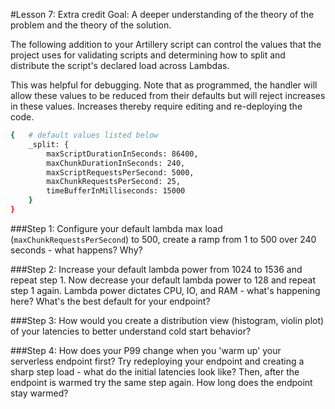 #Lesson 7: Extra credit
Goal: A deeper understanding of the theory of the problem and the theory of the solution.

The following addition to your Artillery script can control the values that the project uses for validating scripts and determining how to split and distribute the script's declared load across Lambdas.

This was helpful for debugging.  Note that as programmed, the handler will allow these values to be reduced from their defaults but will reject increases in these values.  Increases thereby require editing and re-deploying the code.

```sh
{	# default values listed below
	_split: {
		maxScriptDurationInSeconds: 86400,
		maxChunkDurationInSeconds: 240,
		maxScriptRequestsPerSecond: 5000,
		maxChunkRequestsPerSecond: 25,
		timeBufferInMilliseconds: 15000
	}
}
```

###Step 1:
Configure your default lambda max load (`maxChunkRequestsPerSecond`) to 500, create a ramp from 1 to 500 over 240 seconds - what happens?  Why?

###Step 2:
Increase your default lambda power from 1024 to 1536 and repeat step 1.
Now decrease your default lambda power to 128 and repeat step 1 again.
Lambda power dictates CPU, IO, and RAM - what's happening here?  What's the best default for your endpoint?

###Step 3:
How would you create a distribution view (histogram, violin plot) of your latencies to better understand cold start behavior?

###Step 4:
How does your P99 change when you 'warm up' your serverless endpoint first?  Try redeploying your endpoint and creating a sharp step load - what do the initial latencies look like?  Then, after the endpoint is warmed try the same step again.  How long does the endpoint stay warmed?
